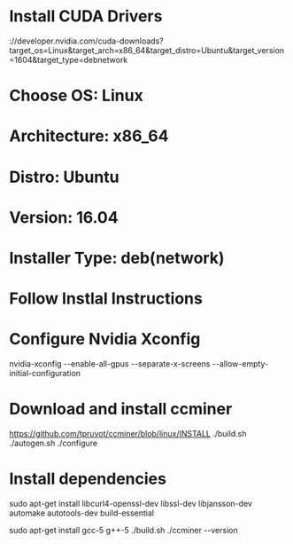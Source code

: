 
# Install CUDA Drivers
://developer.nvidia.com/cuda-downloads?target_os=Linux&target_arch=x86_64&target_distro=Ubuntu&target_version=1604&target_type=debnetwork

# Choose OS: Linux
# Architecture: x86_64
# Distro: Ubuntu
# Version: 16.04
# Installer Type: deb(network)
# Follow Instlal Instructions

# Configure Nvidia Xconfig
nvidia-xconfig --enable-all-gpus --separate-x-screens --allow-empty-initial-configuration


# Download and install ccminer
https://github.com/tpruvot/ccminer/blob/linux/INSTALL
./build.sh
./autogen.sh
./configure
# Install dependencies
sudo apt-get install libcurl4-openssl-dev libssl-dev libjansson-dev automake autotools-dev build-essential

sudo apt-get install gcc-5 g++-5
./build.sh
./ccminer --version
